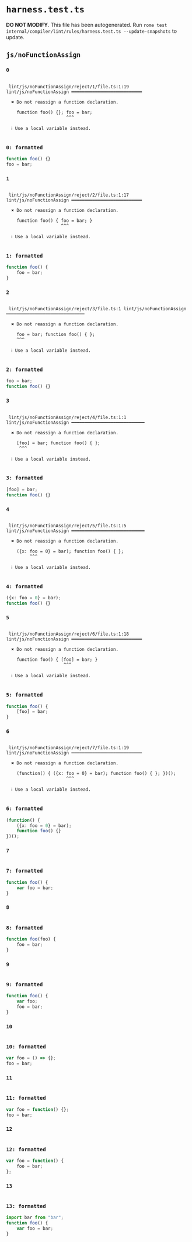 # `harness.test.ts`

**DO NOT MODIFY**. This file has been autogenerated. Run `rome test internal/compiler/lint/rules/harness.test.ts --update-snapshots` to update.

## `js/noFunctionAssign`

### `0`

```

 lint/js/noFunctionAssign/reject/1/file.ts:1:19 lint/js/noFunctionAssign ━━━━━━━━━━━━━━━━━━━━━━━━━━━

  ✖ Do not reassign a function declaration.

    function foo() {}; foo = bar;
                       ^^^

  ℹ Use a local variable instead.


```

### `0: formatted`

```ts
function foo() {}
foo = bar;

```

### `1`

```

 lint/js/noFunctionAssign/reject/2/file.ts:1:17 lint/js/noFunctionAssign ━━━━━━━━━━━━━━━━━━━━━━━━━━━

  ✖ Do not reassign a function declaration.

    function foo() { foo = bar; }
                     ^^^

  ℹ Use a local variable instead.


```

### `1: formatted`

```ts
function foo() {
	foo = bar;
}

```

### `2`

```

 lint/js/noFunctionAssign/reject/3/file.ts:1 lint/js/noFunctionAssign ━━━━━━━━━━━━━━━━━━━━━━━━━━━━━━

  ✖ Do not reassign a function declaration.

    foo = bar; function foo() { };
    ^^^

  ℹ Use a local variable instead.


```

### `2: formatted`

```ts
foo = bar;
function foo() {}

```

### `3`

```

 lint/js/noFunctionAssign/reject/4/file.ts:1:1 lint/js/noFunctionAssign ━━━━━━━━━━━━━━━━━━━━━━━━━━━━

  ✖ Do not reassign a function declaration.

    [foo] = bar; function foo() { };
     ^^^

  ℹ Use a local variable instead.


```

### `3: formatted`

```ts
[foo] = bar;
function foo() {}

```

### `4`

```

 lint/js/noFunctionAssign/reject/5/file.ts:1:5 lint/js/noFunctionAssign ━━━━━━━━━━━━━━━━━━━━━━━━━━━━

  ✖ Do not reassign a function declaration.

    ({x: foo = 0} = bar); function foo() { };
         ^^^

  ℹ Use a local variable instead.


```

### `4: formatted`

```ts
({x: foo = 0} = bar);
function foo() {}

```

### `5`

```

 lint/js/noFunctionAssign/reject/6/file.ts:1:18 lint/js/noFunctionAssign ━━━━━━━━━━━━━━━━━━━━━━━━━━━

  ✖ Do not reassign a function declaration.

    function foo() { [foo] = bar; }
                      ^^^

  ℹ Use a local variable instead.


```

### `5: formatted`

```ts
function foo() {
	[foo] = bar;
}

```

### `6`

```

 lint/js/noFunctionAssign/reject/7/file.ts:1:19 lint/js/noFunctionAssign ━━━━━━━━━━━━━━━━━━━━━━━━━━━

  ✖ Do not reassign a function declaration.

    (function() { ({x: foo = 0} = bar); function foo() { }; })();
                       ^^^

  ℹ Use a local variable instead.


```

### `6: formatted`

```ts
(function() {
	({x: foo = 0} = bar);
	function foo() {}
})();

```

### `7`

```

```

### `7: formatted`

```ts
function foo() {
	var foo = bar;
}

```

### `8`

```

```

### `8: formatted`

```ts
function foo(foo) {
	foo = bar;
}

```

### `9`

```

```

### `9: formatted`

```ts
function foo() {
	var foo;
	foo = bar;
}

```

### `10`

```

```

### `10: formatted`

```ts
var foo = () => {};
foo = bar;

```

### `11`

```

```

### `11: formatted`

```ts
var foo = function() {};
foo = bar;

```

### `12`

```

```

### `12: formatted`

```ts
var foo = function() {
	foo = bar;
};

```

### `13`

```

```

### `13: formatted`

```ts
import bar from "bar";
function foo() {
	var foo = bar;
}

```
